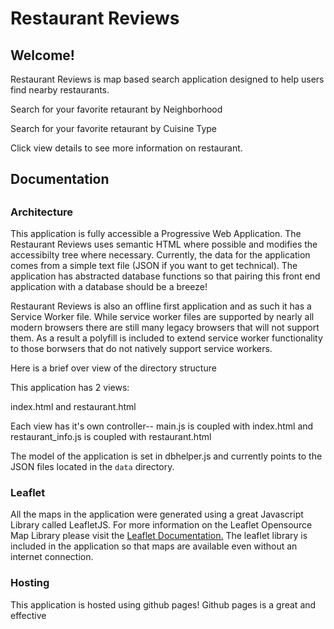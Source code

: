 # Restaurant Reviews

<h2>Welcome!</h2>
<p>Restaurant Reviews is map based search application designed to help users find nearby restaurants.</p>
<p>Search for your favorite retaurant by Neighborhood</p>
<p>Search for your favorite retaurant by Cuisine Type</p>
<p>Click view details to see more information on restaurant.</p>
<p></p>
<h2>Documentation<h2>
<p></p>
<h3>Architecture</h3>
<p>
  This application is fully accessible a Progressive Web Application.
  The Restaurant Reviews uses semantic HTML where possible and modifies the accessibilty tree where necessary.
  Currently, the data for the application comes from a simple text file (JSON if you want to get technical). 
  The application has abstracted database functions so that pairing this front end application with a database should be a breeze!
</p>

<p>
  Restaurant Reviews is also an offline first application and as such it has a Service Worker file.
  While service worker files are supported by nearly all modern browsers there are still many legacy browsers that will not support them. As a result a polyfill is included to extend service worker functionality to those borwsers that do not natively support service workers.
</p>

<p>Here is a brief over view of the directory structure</p>

<p>This application has 2 views:</p>
<p>index.html and restaurant.html</p>

<p>
Each view has it's own controller-- main.js is coupled with index.html and restaurant_info.js is coupled with restaurant.html
</p>

<p>The model of the application is set in dbhelper.js and currently points to the JSON files located in the <code>data</code> directory.</p>

<h3>Leaflet</h3>
<p>
  All the maps in the application were generated using a great Javascript Library called LeafletJS.
  For more information on the Leaflet Opensource Map Library please visit the 
  <a href="https://leafletjs.com/">Leaflet Documentation.</a>
  The leaflet library is included in the application so that maps are available even without an internet connection.
</p>

<h3>Hosting</h3>
<p>
  This application is hosted using github pages!
  Github pages is a great and effective 
</p>


